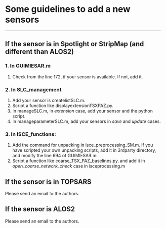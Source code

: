 # Some guidelines to add a new sensors
***

## If the sensor is in Spotlight or StripMap (and different than ALOS2)

### 1. In GUIMIESAR.m

1. Check from the line 172, if your sensor is available. If not, add it.

### 2. In SLC_management

1. Add your sensor is createlistSLC.m.
2. Script a function like displayextensionTSXPAZ.py.
3. In manageSLC.m, in *extension* case, add your sensor and the python script.
4. In manageparameterSLC.m, add your sensors in *save* and *update* cases. 

### 3. In ISCE_functions:

1. Add the command for unpacking in isce_preprocessing_SM.m. If you have scripted your own unpacking scripts, add it in 3rdparty directory, and modify the line 694 of GUIMIESAR.m. 
2. Script a function like coarse_TSX_PAZ_baselines.py. and add it in *open_coarse_network_check* case in isceprocessing.m 


## If the sensor is in TOPSARS 

Please send an email to the authors. 

## If the sensor is ALOS2 

Please send an email to the authors.
